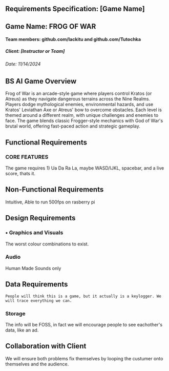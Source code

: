## Requirements Specification: [Game Name]

## Game Name: FROG OF WAR

#### Team members: github.com/lackitu and github.com/Tutochka

##### Client: [Instructor or Team]

###### Date: 11/14/2024

## BS AI Game Overview

Frog of War is an arcade-style game where players control Kratos (or Atreus) as they navigate dangerous terrains across the Nine Realms. Players dodge mythological enemies, environmental hazards, and use Kratos' Leviathan Axe or Atreus' bow to overcome obstacles. Each level is themed around a different realm, with unique challenges and enemies to face. The game blends classic Frogger-style mechanics with God of War's brutal world, offering fast-paced action and strategic gameplay.

## Functional Requirements

### CORE FEATURES

The game requires 1) Ua Da Ra La, maybe WASD/IJKL, spacebar, and a live score, thats it.

## Non-Functional Requirements

Intuitive, Able to run 500fps on rasberry pi

## Design Requirements

### • Graphics and Visuals

 The worst colour combinations to exist.

### Audio

 Human Made Sounds only

## Data Requirements

    People will think this is a game, but it actually is a keylogger. We will trace everything we can.

### Storage

The info will be FOSS, in fact we will encourage people to see eachother's data, like an ad.

## Collaboration with Client

We will ensure both problems fix themselves by looping the custumer onto themselves and the audience.
